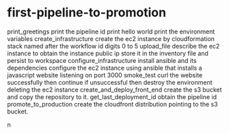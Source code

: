 # first-pipeline-to-promotion

print_greetings
  print the pipeline id
  print hello world
  print the environment variables
create_infrastructure
  create the ec2 instance by cloudformation stack named after the workflow id digits 0 to 5
upload_file
  describe the ec2 instance to obtain the instance public ip
  store it in the inventory file and persist to workspace
configure_infrastructure
  install ansible and its dependencies
  configure the ec2 instance using ansible that installs a javascript website listening on port 3000
smoke_test
  curl the website successfully then continue if unsuccessful then destroy the environment deleting the ec2 instance
create_and_deploy_front_end
  create the s3 bucket and copy the repository to it.
get_last_deployment_id
  obtain the pipeline id
promote_to_production
  create the cloudfront distribution pointing to the s3 bucket.

n
